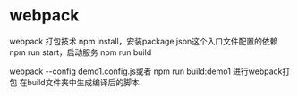 # webpack
webpack 打包技术
npm install，安装package.json这个入口文件配置的依赖
npm run start，启动服务
npm run build

webpack --config demo1.config.js或者 npm run build:demo1 进行webpack打包
在build文件夹中生成编译后的脚本
